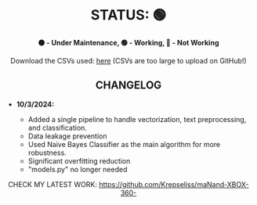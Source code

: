 <!DOCTYPE html>
<html lang="en">
<head>
  <meta charset="UTF-8">
  <meta name="viewport" content="width=device-width, initial-scale=1.0">
</head>
<body>

<h1 style="text-align: center;">STATUS: 🟢</h1>

<p style="text-align: center;">
  <strong>🟠 - Under Maintenance, 🟢 - Working, 🔴 - Not Working</strong>
</p>

<p style="text-align: center;">
  Download the CSVs used: <a href="https://drive.google.com/file/d/1Y8BTsQ6BnVq3hxrQDDEBfznNeGavIrhh/view?usp=drive_link">here</a> (CSVs are too large to upload on GitHub!)
</p>

<h2 style="text-align: center;">CHANGELOG</h2>

<ul>
  <li><strong>10/3/2024:</strong></li>
  <ul>
    <li>Added a single pipeline to handle vectorization, text preprocessing, and classification.</li>
    <li>Data leakage prevention</li>
    <li>Used Naive Bayes Classifier as the main algorithm for more robustness.</li>
    <li>Significant overfitting reduction</li>
    <li>"models.py" no longer needed</li>
  </ul>
</ul>

<p style="text-align: center;">
  CHECK MY LATEST WORK: <a href="https://github.com/Krepseliss/maNand-XBOX-360-">https://github.com/Krepseliss/maNand-XBOX-360-</a>
</p>

</body>
</html>
